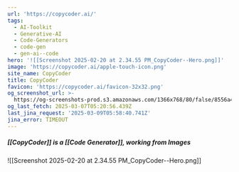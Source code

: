 ```yaml
---
url: 'https://copycoder.ai/'
tags:
  - AI-Toolkit
  - Generative-AI
  - Code-Generators
  - code-gen
  - gen-ai--code
hero: '![[Screenshot 2025-02-20 at 2.34.55 PM_CopyCoder--Hero.png]]'
image: 'https://copycoder.ai/apple-touch-icon.png'
site_name: CopyCoder
title: CopyCoder
favicon: 'https://copycoder.ai/favicon-32x32.png'
og_screenshot_url: >-
  https://og-screenshots-prod.s3.amazonaws.com/1366x768/80/false/8556a4c5ef9c370bf263257b377a46a5019de056f86807ad0796f70e1e50ecb4.jpeg
og_last_fetch: 2025-03-07T05:20:56.439Z
last_jina_request: '2025-03-09T05:58:40.741Z'
jina_error: TIMEOUT
---
```


##### [[CopyCoder]] is a [[Code Generator]], working from Images
<span query="get(hero)"></span>![[Screenshot 2025-02-20 at 2.34.55 PM_CopyCoder--Hero.png]]<span type="end"></span>
